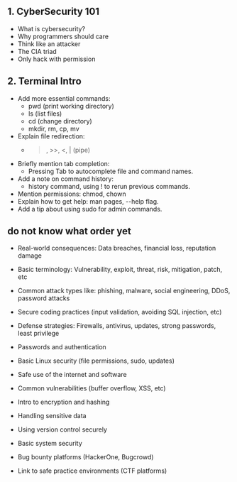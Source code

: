 ## 1. CyberSecurity 101

- What is cybersecurity?
- Why programmers should care
- Think like an attacker
- The CIA triad
- Only hack with permission

## 2. Terminal Intro

- Add more essential commands:
    - pwd (print working directory)
    - ls (list files)
    - cd (change directory)
    - mkdir, rm, cp, mv
- Explain file redirection:
    - >, >>, <, | (pipe)
- Briefly mention tab completion:
    - Pressing Tab to autocomplete file and command names.
- Add a note on command history:
    - history command, using ! to rerun previous commands.
- Mention permissions: chmod, chown
- Explain how to get help: man pages, --help flag.
- Add a tip about using sudo for admin commands.

## do not know what order yet

- Real-world consequences: Data breaches, financial loss, reputation damage
- Basic terminology: Vulnerability, exploit, threat, risk, mitigation, patch, etc
- Common attack types like: phishing, malware, social engineering, DDoS, password attacks
- Secure coding practices (input validation, avoiding SQL injection, etc)
- Defense strategies: Firewalls, antivirus, updates, strong passwords, least privilege
- Passwords and authentication
- Basic Linux security (file permissions, sudo, updates)
- Safe use of the internet and software
- Common vulnerabilities (buffer overflow, XSS, etc)
- Intro to encryption and hashing
- Handling sensitive data
- Using version control securely
- Basic system security

- Bug bounty platforms (HackerOne, Bugcrowd)
- Link to safe practice environments (CTF platforms)